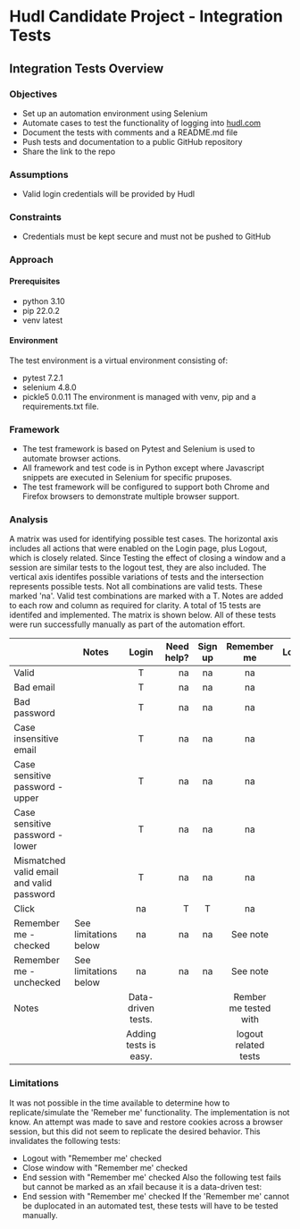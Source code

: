 # Hudl Candidate Project - Integration Tests

## Integration Tests Overview

### Objectives

* Set up an automation environment using Selenium
* Automate cases to test the functionality of logging into [hudl.com](https://www.hudl.com/)
* Document the tests with comments and a README.md file
* Push tests and documentation to a public GitHub repository
* Share the link to the repo

### Assumptions
* Valid login credentials will be provided by Hudl

### Constraints
* Credentials must be kept secure and must not be pushed to GitHub

### Approach
#### Prerequisites
* python 3.10
* pip 22.0.2
* venv latest

#### Environment
The test environment is a virtual environment consisting of:
* pytest 7.2.1
* selenium 4.8.0
* pickle5 0.0.11
The environment is managed with venv, pip and a requirements.txt file.

### Framework
* The test framework is based on Pytest and Selenium is used to automate browser actions.
* All framework and test code is in Python except where Javascript snippets are executed in Selenium for specific pruposes.
* The test framework will be configured to support both Chrome and Firefox browsers to demonstrate multiple browser support.

### Analysis
A matrix was used for identifying possible test cases.
The horizontal axis includes all actions that were enabled on the Login page, plus Logout, which is closely related.
Since Testing the effect of closing a window and a session are similar tests to the logout test, they are also included.
The vertical axis identifes possible variations of tests and the intersection represents possible tests.
Not all combinations are valid tests. These marked 'na'.
Valid test combinations are marked with a T.
Notes are added to each row and column as required for clarity.
A total of 15 tests are identifed and implemented.
The matrix is shown below.
All of these tests were run successfully manually as part of the automation effort.

|                     |Notes                    |Login                 |Need help?   |Sign up   |Remember me           |Logout |Close window   |End session  |
|---------------------|-------------------------|:--------------------:|------------:|:--------:|:--------------------:|:-----:|:-------------:|:-----------:|
|Valid                |                         |T                     |na           |na        |na                    |na     |na             |na           |
|Bad email            |                         |T                     |na           |na        |na                    |na     |na             |na           |
|Bad password         |                         |T                     |na           |na        |na                    |na     |na             |na           |
|Case insensitive email|                        |T                     |na           |na        |na                    |na     |na             |na           |
|Case sensitive password - upper|               |T                     |na           |na        |na                    |na     |na             |na           |
|Case sensitive password - lower|               |T                     |na           |na        |na                    |na     |na             |na           |
|Mismatched valid email and valid password|     |T                     |na           |na        |na                    |na     |na             |na           |
|Click                 |                        |na                    |T            |T         |na                    |na     |na             |na           |
|Remember me - checked |See limitations below   |na                    |na           |na        |See note              |T      |T              |T            |
|Remember me - unchecked|See limitations below  |na                    |na           |na        |See note              |T      |T              |T            |
|Notes                 |                        |Data-driven tests.    |             |          |Rember me tested with |na     |               |             |
|                      |                        |Adding tests is easy. |             |          |logout related tests  |na     |               |             |

### Limitations
It was not possible in the time available to determine how to replicate/simulate the 'Remeber me' functionality.
The implementation is not know. An attempt was made to save and restore cookies across a browser session, but this did not seem to replicate the desired behavior.
This invalidates the following tests:
* Logout with "Remember me' checked
* Close window with "Remember me' checked
* End session with "Remember me' checked
Also the following test fails but cannot be marked as an xfail because it is a data-driven test:
* End session with "Remember me' checked
If the 'Remember me' cannot be duplocated in an automated test, these tests will have to be tested manually.



